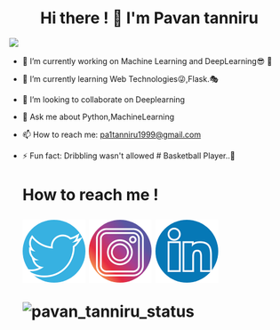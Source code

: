 ###         <h1 style="text-align:center;"> Hi there ! 👋  I'm Pavan tanniru </h1>

   ![](https://komarev.com/ghpvc/?username=pavantanniru&color=blue)


- 🔭 I’m currently working on Machine Learning and DeepLearning😎 🦾
- 🌱 I’m currently learning Web Technologies😜,Flask.🎭
- 👯 I’m looking to collaborate on Deeplearning
- 💬 Ask me about Python,MachineLearning
- 📫 How to reach me: pa1tanniru1999@gmail.com
- ⚡ Fun fact: Dribbling wasn't allowed # Basketball Player..🏀


     <h1> How to reach me ! </>
           </br>
            
       
   
    <a href="https://twitter.com/TanniruPavan" class="button primary">![Twitter](https://github.com/pavantanniru/pavantanniru/blob/main/circle-cropped%20(7).png?raw=true)</a>  <a href="https://www.instagram.com/___.pavan.__/" class="button">![Insta](https://raw.githubusercontent.com/pavantanniru/pavantanniru/main/circle-cropped%20(6).png)</a>  <a href="https://www.linkedin.com/in/pavan-tanniru-59ab281a5/" class="button icon search">![Linkdn](https://github.com/pavantanniru/pavantanniru/blob/main/circle-cropped%20(8).png?raw=true)</a>
    
   
    ![pavan_tanniru_status](https://github-readme-stats.vercel.app/api?username=pavantannir)
    
    
    
    
    
    
    
   
    
   
